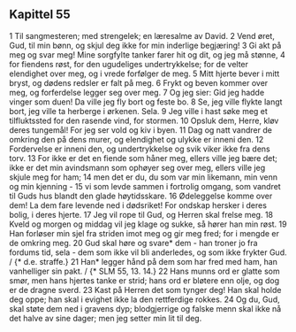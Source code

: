 ## Kapittel 55

1 Til sangmesteren; med strengelek; en læresalme av David.
2 Vend øret, Gud, til min bønn, og skjul deg ikke for min inderlige begjæring!
3 Gi akt på meg og svar meg! Mine sorgfylte tanker farer hit og dit, og jeg må stønne,
4 for fiendens røst, for den ugudeliges undertrykkelse; for de velter elendighet over meg, og i vrede forfølger de meg.
5 Mitt hjerte bever i mitt bryst, og dødens redsler er falt på meg.
6 Frykt og beven kommer over meg, og forferdelse legger seg over meg.
7 Og jeg sier: Gid jeg hadde vinger som duen! Da ville jeg fly bort og feste bo.
8 Se, jeg ville flykte langt bort, jeg ville ta herberge i ørkenen. Sela.
9 Jeg ville i hast søke meg et tilfluktssted for den rasende vind, for stormen.
10 Opsluk dem, Herre, kløv deres tungemål! For jeg ser vold og kiv i byen.
11 Dag og natt vandrer de omkring den på dens murer, og elendighet og ulykke er inneni den.
12 Fordervelse er inneni den, og undertrykkelse og svik viker ikke fra dens torv.
13 For ikke er det en fiende som håner meg, ellers ville jeg bære det; ikke er det min avindsmann som ophøyer seg over meg, ellers ville jeg skjule meg for ham;
14 men det er du, du som var min likemann, min venn og min kjenning -
15 vi som levde sammen i fortrolig omgang, som vandret til Guds hus blandt den glade høytidsskare.
16 Ødeleggelse komme over dem! La dem fare levende ned i dødsriket! For ondskap hersker i deres bolig, i deres hjerte.
17 Jeg vil rope til Gud, og Herren skal frelse meg.
18 Kveld og morgen og middag vil jeg klage og sukke, så hører han min røst.
19 Han forløser min sjel fra striden imot meg og gir meg fred; for i mengde er de omkring meg.
20 Gud skal høre og svare* dem - han troner jo fra fordums tid, sela - dem som ikke vil bli anderledes, og som ikke frykter Gud. / {* d.e. straffe.}
21 Han* legger hånd på dem som har fred med ham, han vanhelliger sin pakt. / {* SLM 55, 13. 14.}
22 Hans munns ord er glatte som smør, men hans hjertes tanke er strid; hans ord er bløtere enn olje, og dog er de dragne sverd.
23 Kast på Herren det som tynger deg! Han skal holde deg oppe; han skal i evighet ikke la den rettferdige rokkes.
24 Og du, Gud, skal støte dem ned i gravens dyp; blodgjerrige og falske menn skal ikke nå det halve av sine dager; men jeg setter min lit til deg.

